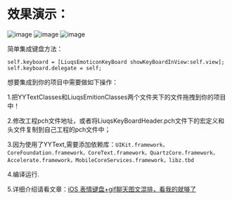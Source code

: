 
# 效果演示：
![image](https://github.com/LMMIsGood/LiuqsEmoticonkeyboard/blob/master/LiuqsEmoticonkeyboard/ExhibitionImages/%E6%BC%94%E7%A4%BA.gif)
![image](https://github.com/LMMIsGood/LiuqsEmoticonkeyboard/blob/master/LiuqsEmoticonkeyboard/ExhibitionImages/%E6%BC%94%E7%A4%BA2.gif)
![image](https://github.com/LMMIsGood/LiuqsEmoticonkeyboard/blob/master/LiuqsEmoticonkeyboard/ExhibitionImages/%E6%BC%94%E7%A4%BA3.PNG)

简单集成键盘方法：
```
self.keyboard = [LiuqsEmoticonKeyBoard showKeyBoardInView:self.view];
self.keyboard.delegate = self;  
```
想要集成到你的项目中需要做如下操作：

1.把YYTextClasses和LiuqsEmitionClasses两个文件夹下的文件拖拽到你的项目中！

2.修改工程pch文件地址，或者将LiuqsKeyBoardHeader.pch文件下的宏定义和头文件复制到自己工程的pch文件中；

3.因为使用了YYText,需要添加依赖库：`UIKit.framework，CoreFoundation.framework，CoreText.framework，QuartzCore.framework，Accelerate.framework，MobileCoreServices.framework，libz.tbd`

4.编译运行.

5.详细介绍请看文章：[iOS 表情键盘+gif聊天图文混排，看我的就够了](https://www.jianshu.com/p/d30be01c858f)
